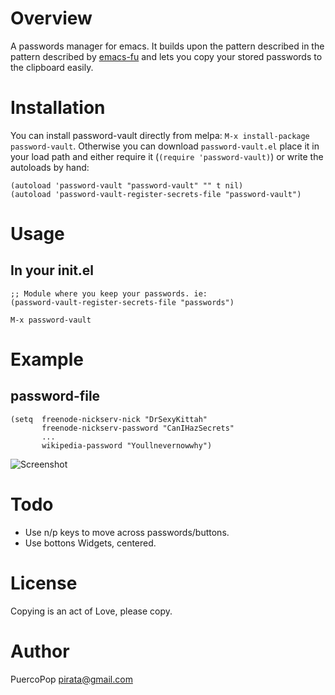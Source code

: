 # Overview

A passwords manager for emacs. It builds upon the pattern described in the pattern described by [emacs-fu](http://emacs-fu.blogspot.com/2011/02/keeping-your-secrets-secret.html) and lets you copy your stored passwords to the clipboard easily.

# Installation

You can install password-vault directly from melpa: `M-x install-package password-vault`. Otherwise you can download `password-vault.el` place it in your load path and either require it (`(require 'password-vault)`) or write the autoloads by hand:

```elisp
(autoload 'password-vault "password-vault" "" t nil)
(autoload 'password-vault-register-secrets-file "password-vault")
```

# Usage

## In your init.el
```elisp
;; Module where you keep your passwords. ie:
(password-vault-register-secrets-file "passwords")
```

```elisp
M-x password-vault
```

# Example

## password-file

```elisp
(setq  freenode-nickserv-nick "DrSexyKittah"
       freenode-nickserv-password "CanIHazSecrets"
       ...
       wikipedia-password "Youllnevernowwhy")
```

![Screenshot](http://i.imgur.com/mybdtvP.png)
# Todo
- Use n/p keys to move across passwords/buttons.
- Use bottons Widgets, centered.

# License
Copying is an act of Love, please copy.

# Author
PuercoPop <pirata@gmail.com>

